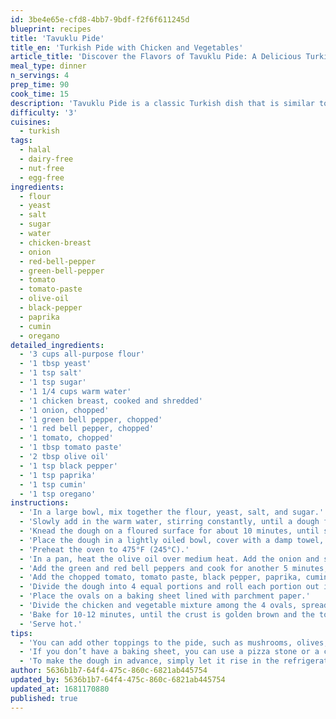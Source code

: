 ```yaml
---
id: 3be4e65e-cfd8-4bb7-9bdf-f2f6f611245d
blueprint: recipes
title: 'Tavuklu Pide'
title_en: 'Turkish Pide with Chicken and Vegetables'
article_title: 'Discover the Flavors of Tavuklu Pide: A Delicious Turkish Pizza Recipe'
meal_type: dinner
n_servings: 4
prep_time: 90
cook_time: 15
description: 'Tavuklu Pide is a classic Turkish dish that is similar to pizza. It is typically made with chicken, peppers, tomatoes, and onions, and is flavored with a variety of herbs and spices. This recipe serves four people and takes approximately 1 hour and 45 minutes to prepare and cook.'
difficulty: '3'
cuisines:
  - turkish
tags:
  - halal
  - dairy-free
  - nut-free
  - egg-free
ingredients:
  - flour
  - yeast
  - salt
  - sugar
  - water
  - chicken-breast
  - onion
  - red-bell-pepper
  - green-bell-pepper
  - tomato
  - tomato-paste
  - olive-oil
  - black-pepper
  - paprika
  - cumin
  - oregano
detailed_ingredients:
  - '3 cups all-purpose flour'
  - '1 tbsp yeast'
  - '1 tsp salt'
  - '1 tsp sugar'
  - '1 1/4 cups warm water'
  - '1 chicken breast, cooked and shredded'
  - '1 onion, chopped'
  - '1 green bell pepper, chopped'
  - '1 red bell pepper, chopped'
  - '1 tomato, chopped'
  - '1 tbsp tomato paste'
  - '2 tbsp olive oil'
  - '1 tsp black pepper'
  - '1 tsp paprika'
  - '1 tsp cumin'
  - '1 tsp oregano'
instructions:
  - 'In a large bowl, mix together the flour, yeast, salt, and sugar.'
  - 'Slowly add in the warm water, stirring constantly, until a dough forms.'
  - 'Knead the dough on a floured surface for about 10 minutes, until smooth and elastic.'
  - 'Place the dough in a lightly oiled bowl, cover with a damp towel, and let it rise in a warm place for 1 hour.'
  - 'Preheat the oven to 475°F (245°C).'
  - 'In a pan, heat the olive oil over medium heat. Add the onion and sauté until softened.'
  - 'Add the green and red bell peppers and cook for another 5 minutes, stirring occasionally.'
  - 'Add the chopped tomato, tomato paste, black pepper, paprika, cumin, oregano, and shredded chicken to the pan. Mix well and cook for another 5 minutes.'
  - 'Divide the dough into 4 equal portions and roll each portion out into an oval shape.'
  - 'Place the ovals on a baking sheet lined with parchment paper.'
  - 'Divide the chicken and vegetable mixture among the 4 ovals, spreading it evenly over the surface.'
  - 'Bake for 10-12 minutes, until the crust is golden brown and the toppings are heated through.'
  - 'Serve hot.'
tips:
  - 'You can add other toppings to the pide, such as mushrooms, olives, or cheese.'
  - 'If you don’t have a baking sheet, you can use a pizza stone or a cast iron skillet instead.'
  - 'To make the dough in advance, simply let it rise in the refrigerator overnight.'
author: 5636b1b7-64f4-475c-860c-6821ab445754
updated_by: 5636b1b7-64f4-475c-860c-6821ab445754
updated_at: 1681170880
published: true
---
```

